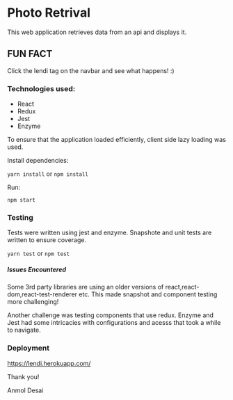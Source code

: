 # Photo Retrival

This web application retrieves data from an api and displays it.

## FUN FACT
Click the lendi tag on the navbar and see what happens! :)

### Technologies used:
* React
* Redux 
* Jest
* Enzyme

To ensure that the application loaded efficiently, client side lazy loading was used.

Install dependencies:

`yarn install` or `npm install`

Run:

`npm start`

### Testing

Tests were written using jest and enzyme. Snapshote and unit tests are written to ensure coverage.

`yarn test` or `npm test`

##### Issues Encountered

Some 3rd party libraries are using an older versions of react,react-dom,react-test-renderer etc. This made snapshot and component testing more challenging! 

Another challenge was testing components that use redux. Enzyme and Jest had some intricacies with configurations and acesss that took a while to navigate. 

### Deployment

https://lendi.herokuapp.com/

Thank you!

Anmol Desai
